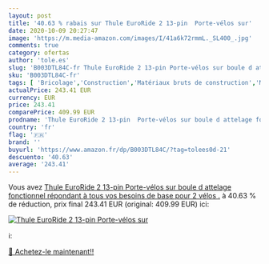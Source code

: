 ```yaml
---
layout: post
title: '40.63 % rabais sur Thule EuroRide 2 13-pin  Porte-vélos sur'
date: 2020-10-09 20:27:47
image: 'https://m.media-amazon.com/images/I/41a6k72rmmL._SL400_.jpg'
comments: true
category: ofertas
author: 'tole.es'
slug: 'B003DTL84C-fr Thule EuroRide 2 13-pin Porte-vélos sur boule d attelage...'
sku: 'B003DTL84C-fr'
tags: [ 'Bricolage','Construction','Matériaux bruts de construction','Matériel de construction', ]
actualPrice: 243.41 EUR
currency: EUR
price: 243.41
comparePrice: 409.99 EUR
prodname: 'Thule EuroRide 2 13-pin  Porte-vélos sur boule d attelage fonctionnel répondant à tous vos besoins de base  pour 2 vélos .'
country: 'fr'
flag: '🇫🇷'
brand: ''
buyurl: 'https://www.amazon.fr/dp/B003DTL84C/?tag=tolees0d-21'
descuento: '40.63'
average: '243.41'
---
```


Vous avez [Thule EuroRide 2 13-pin  Porte-vélos sur boule d attelage fonctionnel répondant à tous vos besoins de base  pour 2 vélos .](https://www.amazon.fr/dp/B003DTL84C/?tag=tolees0d-21)  à  40.63 % de réduction, prix final  243.41 EUR (original: 409.99 EUR) ici:

[![Thule EuroRide 2 13-pin  Porte-vélos sur](https://m.media-amazon.com/images/I/41a6k72rmmL._SL400_.jpg)](https://www.amazon.fr/dp/B003DTL84C/?tag=tolees0d-21)

ℹ️:


[🛒 Achetez-le maintenant!!](https://www.amazon.fr/dp/B003DTL84C/?tag=tolees0d-21)
